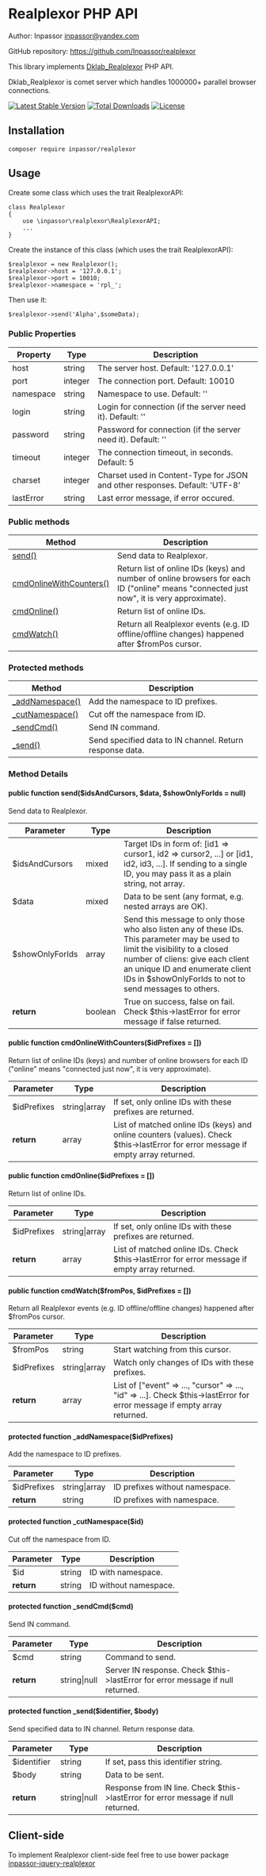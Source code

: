 Realplexor PHP API
==================

Author: Inpassor <inpassor@yandex.com>

GitHub repository: https://github.com/Inpassor/realplexor

This library implements
[Dklab_Realplexor](https://github.com/DmitryKoterov/dklab_realplexor)
PHP API.

Dklab_Realplexor is comet server which handles 1000000+ parallel
browser connections.

[![Latest Stable Version](https://poser.pugx.org/inpassor/realplexor/version)](https://packagist.org/packages/inpassor/realplexor)
[![Total Downloads](https://poser.pugx.org/inpassor/realplexor/downloads)](https://packagist.org/packages/inpassor/realplexor)
[![License](https://poser.pugx.org/inpassor/realplexor/license)](https://packagist.org/packages/inpassor/realplexor)

## Installation

```
composer require inpassor/realplexor
```

## Usage

Create some class which uses the trait RealplexorAPI:
```
class Realplexor
{
    use \inpassor\realplexor\RealplexorAPI;
    ...
}
```

Create the instance of this class (which uses the trait RealplexorAPI):
```
$realplexor = new Realplexor();
$realplexor->host = '127.0.0.1';
$realplexor->port = 10010;
$realplexor->namespace = 'rpl_';
```

Then use it:
```
$realplexor->send('Alpha',$someData);
```

### Public Properties

Property | Type |Description
--- | --- | ---
host | string | The server host. Default: '127.0.0.1'
port | integer | The connection port. Default: 10010
namespace | string | Namespace to use. Default: ''
login | string | Login for connection (if the server need it). Default: ''
password | string | Password for connection (if the server need it). Default: ''
timeout | integer | The connection timeout, in seconds. Default: 5
charset | integer | Charset used in Content-Type for JSON and other responses. Default: 'UTF-8'
lastError | string | Last error message, if error occured.

### Public methods

Method | Description
--- | ---
[send()](#public-function-sendidsandcursors-data-showonlyforids--null) | Send data to Realplexor.
[cmdOnlineWithCounters()](#public-function-cmdonlinewithcountersidprefixes) | Return list of online IDs (keys) and number of online browsers for each ID ("online" means "connected just now", it is very approximate).
[cmdOnline()](#public-function-cmdonlineidprefixes) | Return list of online IDs.
[cmdWatch()](#public-function-cmdwatchfrompos-idprefixes) | Return all Realplexor events (e.g. ID offline/offline changes) happened after $fromPos cursor.

### Protected methods

Method | Description
--- | ---
[_addNamespace()](#protected-function-_addnamespaceidprefixes) | Add the namespace to ID prefixes.
[_cutNamespace()](#protected-function-_cutnamespaceid) | Cut off the namespace from ID. 
[_sendCmd()](#protected-function-_sendcmdcmd) | Send IN command.
[_send()](#protected-function-_sendidentifier-body) | Send specified data to IN channel. Return response data.

### Method Details

#### public function send($idsAndCursors, $data, $showOnlyForIds = null)

Send data to Realplexor.

Parameter | Type |Description
--- | --- | ---
$idsAndCursors | mixed | Target IDs in form of: [id1 => cursor1, id2 => cursor2, ...] or [id1, id2, id3, ...]. If sending to a single ID, you may pass it as a plain string, not array.
$data | mixed | Data to be sent (any format, e.g. nested arrays are OK).
$showOnlyForIds | array | Send this message to only those who also listen any of these IDs. This parameter may be used to limit the visibility to a closed number of cliens: give each client an unique ID and enumerate client IDs in $showOnlyForIds to not to send messages to others.
**return** | boolean | True on success, false on fail. Check $this->lastError for error message if false returned.

#### public function cmdOnlineWithCounters($idPrefixes = [])

Return list of online IDs (keys) and number of online browsers for each ID ("online" means "connected just now", it is very approximate).

Parameter | Type |Description
--- | --- | ---
$idPrefixes | string\|array | If set, only online IDs with these prefixes are returned.
**return** | array | List of matched online IDs (keys) and online counters (values). Check $this->lastError for error message if empty array returned.

#### public function cmdOnline($idPrefixes = [])

Return list of online IDs.

Parameter | Type |Description
--- | --- | ---
$idPrefixes | string\|array | If set, only online IDs with these prefixes are returned.
**return** | array | List of matched online IDs. Check $this->lastError for error message if empty array returned.

#### public function cmdWatch($fromPos, $idPrefixes = [])

Return all Realplexor events (e.g. ID offline/offline changes) happened after $fromPos cursor.

Parameter | Type |Description
--- | --- | ---
$fromPos | string | Start watching from this cursor.
$idPrefixes | string\|array | Watch only changes of IDs with these prefixes.
**return** | array | List of ["event" => ..., "cursor" => ..., "id" => ...]. Check $this->lastError for error message if empty array returned.

#### protected function _addNamespace($idPrefixes)

Add the namespace to ID prefixes.

Parameter | Type |Description
--- | --- | ---
$idPrefixes | string\|array | ID prefixes without namespace.
**return** | string | ID prefixes with namespace.

#### protected function _cutNamespace($id)

Cut off the namespace from ID.

Parameter | Type |Description
--- | --- | ---
$id | string | ID with namespace.
**return** | string | ID without namespace.

#### protected function _sendCmd($cmd)

Send IN command.

Parameter | Type |Description
--- | --- | ---
$cmd | string | Command to send.
**return** | string\|null | Server IN response. Check $this->lastError for error message if null returned.

#### protected function _send($identifier, $body)

Send specified data to IN channel. Return response data.

Parameter | Type |Description
--- | --- | ---
$identifier | string | If set, pass this identifier string.
$body | string | Data to be sent.
**return** | string\|null | Response from IN line. Check $this->lastError for error message if null returned.

## Client-side

To implement Realplexor client-side feel free to use bower package
[inpassor-jquery-realplexor](https://github.com/Inpassor/jquery-realplexor)
